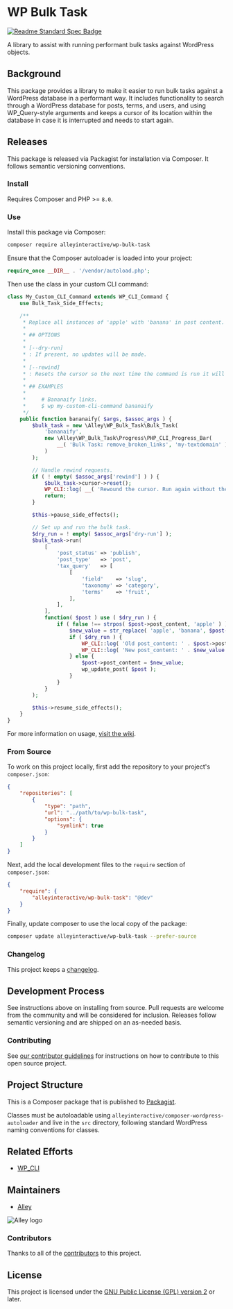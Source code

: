 # WP Bulk Task

[![Readme Standard Spec Badge](https://img.shields.io/badge/readme%20style-standard-brightgreen.svg?style=flat-square)](https://github.com/RichardLitt/standard-readme)

A library to assist with running performant bulk tasks against WordPress objects.

## Background

This package provides a library to make it easier to run bulk tasks against a
WordPress database in a performant way. It includes functionality to search
through a WordPress database for posts, terms, and users, and using WP_Query-style arguments and keeps
a cursor of its location within the database in case it is interrupted and needs
to start again.

## Releases

This package is released via Packagist for installation via Composer. It follows
semantic versioning conventions.

### Install

Requires Composer and PHP >= `8.0`.

### Use

Install this package via Composer:

```sh
composer require alleyinteractive/wp-bulk-task
```

Ensure that the Composer autoloader is loaded into your project:

```php
require_once __DIR__ . '/vendor/autoload.php';
```

Then use the class in your custom CLI command:

```php
class My_Custom_CLI_Command extends WP_CLI_Command {
	use Bulk_Task_Side_Effects;

	/**
	 * Replace all instances of 'apple' with 'banana' in post content.
	 *
	 * ## OPTIONS
	 *
	 * [--dry-run]
	 * : If present, no updates will be made.
	 *
	 * [--rewind]
	 * : Resets the cursor so the next time the command is run it will start from the beginning.
	 *
	 * ## EXAMPLES
	 *
	 *     # Bananaify links.
	 *     $ wp my-custom-cli-command bananaify
	 */
	public function bananaify( $args, $assoc_args ) {
		$bulk_task = new \Alley\WP_Bulk_Task\Bulk_Task(
			'bananaify',
			new \Alley\WP_Bulk_Task\Progress\PHP_CLI_Progress_Bar(
				__( 'Bulk Task: remove_broken_links', 'my-textdomain' )
			)
		);

		// Handle rewind requests.
		if ( ! empty( $assoc_args['rewind'] ) ) {
			$bulk_task->cursor->reset();
			WP_CLI::log( __( 'Rewound the cursor. Run again without the --rewind flag to process posts.', 'my-textdomain' ) );
			return;
		}

		$this->pause_side_effects();

		// Set up and run the bulk task.
		$dry_run = ! empty( $assoc_args['dry-run'] );
		$bulk_task->run(
			[
				'post_status' => 'publish',
				'post_type'   => 'post',
				'tax_query'   => [
					[
						'field'    => 'slug',
						'taxonomy' => 'category',
						'terms'    => 'fruit',
					],
				],
			],
			function( $post ) use ( $dry_run ) {
				if ( false !== strpos( $post->post_content, 'apple' ) ) {
					$new_value = str_replace( 'apple', 'banana', $post->post_content );
					if ( $dry_run ) {
						WP_CLI::log( 'Old post_content: ' . $post->post_content );
						WP_CLI::log( 'New post_content: ' . $new_value );
					} else {
						$post->post_content = $new_value;
						wp_update_post( $post );
					}
				}
			}
		);

		$this->resume_side_effects();
	}
}
```

For more information on usage,
[visit the wiki](https://github.com/alleyinteractive/wp-bulk-task/wiki).


### From Source

To work on this project locally, first add the repository to your project's
`composer.json`:

```json
{
	"repositories": [
		{
			"type": "path",
			"url": "../path/to/wp-bulk-task",
			"options": {
				"symlink": true
			}
		}
	]
}
```

Next, add the local development files to the `require` section of
`composer.json`:

```json
{
	"require": {
		"alleyinteractive/wp-bulk-task": "@dev"
	}
}
```

Finally, update composer to use the local copy of the package:

```sh
composer update alleyinteractive/wp-bulk-task --prefer-source
```

### Changelog

This project keeps a [changelog](CHANGELOG.md).

## Development Process

See instructions above on installing from source. Pull requests are welcome from
the community and will be considered for inclusion. Releases follow semantic
versioning and are shipped on an as-needed basis.

### Contributing

See [our contributor guidelines](CONTRIBUTING.md) for instructions on how to
contribute to this open source project.

## Project Structure

This is a Composer package that is published to
[Packagist](https://packagist.org/).

Classes must be autoloadable using
`alleyinteractive/composer-wordpress-autoloader` and live in the `src`
directory, following standard WordPress naming conventions for classes.

## Related Efforts

- [WP_CLI](https://github.com/wp-cli/wp-cli)

## Maintainers

- [Alley](https://github.com/alleyinteractive)

![Alley logo](https://avatars.githubusercontent.com/u/1733454?s=200&v=4)

### Contributors

Thanks to all of the [contributors](CONTRIBUTORS.md) to this project.

## License

This project is licensed under the
[GNU Public License (GPL) version 2](LICENSE) or later.
